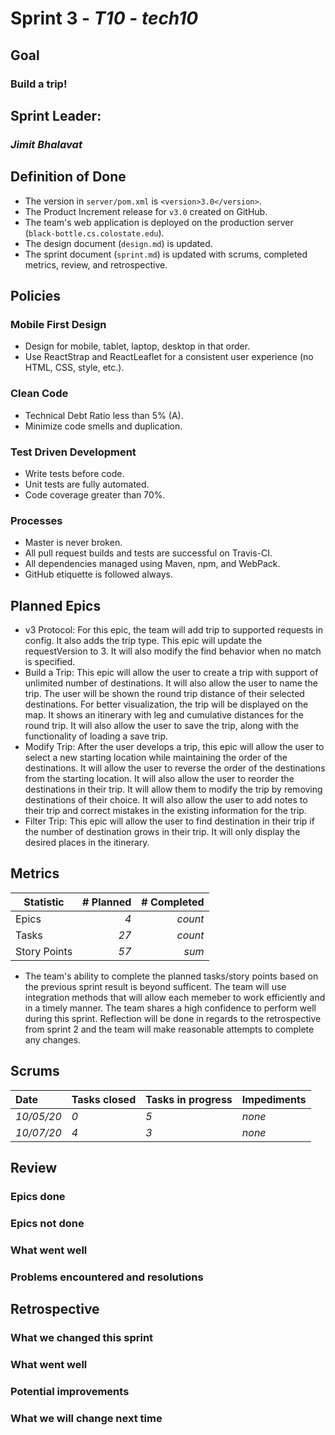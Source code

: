 # Sprint 3 - *T10* - *tech10*

## Goal
### Build a trip!

## Sprint Leader: 
### *Jimit Bhalavat*


## Definition of Done

* The version in `server/pom.xml` is `<version>3.0</version>`.
* The Product Increment release for `v3.0` created on GitHub.
* The team's web application is deployed on the production server (`black-bottle.cs.colostate.edu`).
* The design document (`design.md`) is updated.
* The sprint document (`sprint.md`) is updated with scrums, completed metrics, review, and retrospective.


## Policies

### Mobile First Design
* Design for mobile, tablet, laptop, desktop in that order.
* Use ReactStrap and ReactLeaflet for a consistent user experience (no HTML, CSS, style, etc.).

### Clean Code
* Technical Debt Ratio less than 5% (A).
* Minimize code smells and duplication.

### Test Driven Development
* Write tests before code.
* Unit tests are fully automated.
* Code coverage greater than 70%.

### Processes
* Master is never broken. 
* All pull request builds and tests are successful on Travis-CI.
* All dependencies managed using Maven, npm, and WebPack.
* GitHub etiquette is followed always.


## Planned Epics

- v3 Protocol: For this epic, the team will add trip to supported requests in config. It also adds the trip type. This epic will update the requestVersion to 3. It will also modify the find behavior when no match is specified.
- Build a Trip: This epic will allow the user to create a trip with support of unlimited number of destinations. It will also allow the user to name the trip. The user will be shown the round trip distance of their selected destinations. For better visualization, the trip will be displayed on the map. It shows an itinerary with leg and cumulative distances for the round trip. It will also allow the user to save the trip, along with the functionality of loading a save trip.
- Modify Trip: After the user develops a trip, this epic will allow the user to select a new starting location while maintaining the order of the destinations. It will allow the user to reverse the order of the destinations from the starting location. It will also allow the user to reorder the destinations in their trip. It will allow them to modify the trip by removing destinations of their choice. It will also allow the user to add notes to their trip and correct mistakes in the existing information for the trip.
- Filter Trip: This epic will allow the user to find destination in their trip if the number of destination grows in their trip. It will only display the desired places in the itinerary.

## Metrics

| Statistic | # Planned | # Completed |
| --- | ---: | ---: |
| Epics | *4* | *count* |
| Tasks |  *27*   | *count* | 
| Story Points |  *57*  | *sum* | 

- The team's ability to complete the planned tasks/story points based on the previous sprint result is beyond sufficent. The team will use integration methods 
that will allow each memeber to work efficiently and in a timely manner. The team shares a high confidence to perform well during this sprint. 
Reflection will be done in regards to the retrospective from sprint 2 and the team will make reasonable attempts to complete any changes.

## Scrums

| Date | Tasks closed  | Tasks in progress | Impediments |
| :--- | :--- | :--- | :--- |
| *10/05/20* | *0* | *5* | *none* | 
| *10/07/20* | *4* | *3* | *none* | 


## Review

### Epics done  

### Epics not done 

### What went well

### Problems encountered and resolutions


## Retrospective

### What we changed this sprint

### What went well

### Potential improvements

### What we will change next time
